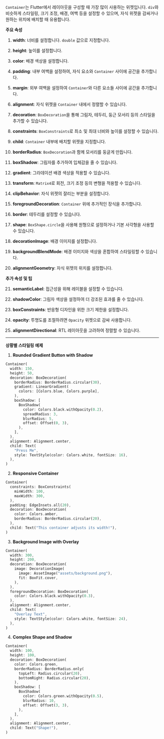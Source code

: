 `Container`는 Flutter에서 레이아웃을 구성할 때 가장 많이 사용하는 위젯입니다. `div`와 비슷하게 스타일링, 크기 조정, 배경, 여백 등을 설정할 수 있으며, 자식 위젯을 감싸거나 원하는 위치에 배치할 때 유용합니다.

**주요 속성**

1. **width**: 너비를 설정합니다. `double` 값으로 지정합니다.
   
2. **height**: 높이를 설정합니다.
   
3. **color**: 배경 색상을 설정합니다.
   
4. **padding**: 내부 여백을 설정하여, 자식 요소와 `Container` 사이에 공간을 추가합니다.
   
5. **margin**: 외부 여백을 설정하여 `Container`와 다른 요소들 사이에 공간을 추가합니다.
   
6. **alignment**: 자식 위젯을 `Container` 내에서 정렬할 수 있습니다.
   
7. **decoration**: `BoxDecoration`을 통해 그림자, 테두리, 둥근 모서리 등의 스타일을 추가할 수 있습니다.
   
8. **constraints**: `BoxConstraints`로 최소 및 최대 너비와 높이를 설정할 수 있습니다.
   
9. **child**: `Container` 내부에 배치할 위젯을 지정합니다.
   
10. **borderRadius**: `BoxDecoration`과 함께 모서리를 둥글게 만듭니다.
    
11. **boxShadow**: 그림자를 추가하여 입체감을 줄 수 있습니다.
    
12. **gradient**: 그라데이션 배경 색상을 적용할 수 있습니다.
    
13. **transform**: `Matrix4`로 회전, 크기 조정 등의 변형을 적용할 수 있습니다.
    
14. **clipBehavior**: 자식 위젯의 잘리는 부분을 설정합니다.
    
15. **foregroundDecoration**: `Container` 위에 추가적인 장식을 추가합니다.
    
16. **border**: 테두리를 설정할 수 있습니다.
    
17. **shape**: `BoxShape.circle`을 사용해 원형으로 설정하거나 기본 사각형을 사용할 수 있습니다.
    
18. **decorationImage**: 배경 이미지를 설정합니다.
    
19. **backgroundBlendMode**: 배경 이미지와 색상을 혼합하여 스타일링할 수 있습니다.
    
20. **alignmentGeometry**: 자식 위젯의 위치를 설정합니다.

**추가 속성 및 팁**

21. **semanticLabel**: 접근성을 위해 레이블을 설정할 수 있습니다.
    
22. **shadowColor**: 그림자 색상을 설정하여 더 강조된 효과를 줄 수 있습니다.
    
23. **boxConstraints**: 반응형 디자인을 위한 크기 제한을 설정합니다.
    
24. **opacity**: 투명도를 조절하려면 `Opacity` 위젯으로 감싸 사용합니다.
    
25. **alignmentDirectional**: RTL 레이아웃을 고려하여 정렬할 수 있습니다.

---

**상황별 스타일링 예제**

1. **Rounded Gradient Button with Shadow**

```Dart
Container(
  width: 150,
  height: 50,
  decoration: BoxDecoration(
    borderRadius: BorderRadius.circular(30),
    gradient: LinearGradient(
      colors: [Colors.blue, Colors.purple],
    ),
    boxShadow: [
      BoxShadow(
        color: Colors.black.withOpacity(0.2),
        spreadRadius: 3,
        blurRadius: 5,
        offset: Offset(0, 3),
      ),
    ],
  ),
  alignment: Alignment.center,
  child: Text(
    "Press Me",
    style: TextStyle(color: Colors.white, fontSize: 16),
  ),
)

```

2. **Responsive Container**

```Dart
Container(
  constraints: BoxConstraints(
    minWidth: 100,
    maxWidth: 300,
  ),
  padding: EdgeInsets.all(20),
  decoration: BoxDecoration(
    color: Colors.amber,
    borderRadius: BorderRadius.circular(20),
  ),
  child: Text("This container adjusts its width!"),
)

```

3. **Background Image with Overlay**

```Dart
Container(
  width: 300,
  height: 200,
  decoration: BoxDecoration(
    image: DecorationImage(
      image: AssetImage("assets/background.png"),
      fit: BoxFit.cover,
    ),
  ),
  foregroundDecoration: BoxDecoration(
    color: Colors.black.withOpacity(0.3),
  ),
  alignment: Alignment.center,
  child: Text(
    "Overlay Text",
    style: TextStyle(color: Colors.white, fontSize: 24),
  ),
)

```


4. **Complex Shape and Shadow**

```Dart
Container(
  width: 100,
  height: 100,
  decoration: BoxDecoration(
    color: Colors.green,
    borderRadius: BorderRadius.only(
      topLeft: Radius.circular(20),
      bottomRight: Radius.circular(20),
    ),
    boxShadow: [
      BoxShadow(
        color: Colors.green.withOpacity(0.5),
        blurRadius: 10,
        offset: Offset(3, 3),
      ),
    ],
  ),
  alignment: Alignment.center,
  child: Text("Shape!"),
)

```